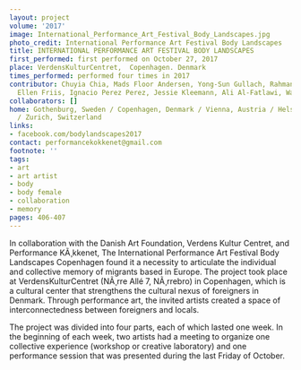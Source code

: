 ```yaml
---
layout: project
volume: '2017'
image: International_Performance_Art_Festival_Body_Landscapes.jpg
photo_credit: International Performance Art Festival Body Landscapes
title: INTERNATIONAL PERFORMANCE ART FESTIVAL BODY LANDSCAPES
first_performed: first performed on October 27, 2017
place: VerdensKulturCentret,  Copenhagen. Denmark
times_performed: performed four times in 2017
contributor: Chuyia Chia, Mads Floor Andersen, Yong-Sun Gullach, Rahman Hak-Hagir,
  Ellen Friis, Ignacio Perez Perez, Jessie Kleemann, Ali Al-Fatlawi, Wathiq Al-Ameri
collaborators: []
home: Gothenburg, Sweden / Copenhagen, Denmark / Vienna, Austria / Helsinki, Finland
  / Zurich, Switzerland
links:
- facebook.com/bodylandscapes2017
contact: performancekokkenet@gmail.com
footnote: ''
tags:
- art
- art artist
- body
- body female
- collaboration
- memory
pages: 406-407
---
```


In collaboration with the Danish Art Foundation, Verdens Kultur Centret, and Performance KÃ¸kkenet, The International Performance Art Festival Body Landscapes Copenhagen found it a necessity to articulate the individual and collective memory of migrants based in Europe. The project took place at VerdensKulturCentret (NÃ¸rre All&eacute; 7, NÃ¸rrebro) in Copenhagen, which is a cultural center that strengthens the cultural nexus of foreigners in Denmark. Through performance art, the invited artists created a space of interconnectedness between foreigners and locals.

The project was divided into four parts, each of which lasted one week. In the beginning of each week, two artists had a meeting to organize one collective experience (workshop or creative laboratory) and one performance session that was presented during the last Friday of October.
